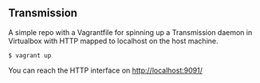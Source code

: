## Transmission

A simple repo with a Vagrantfile for spinning up a Transmission daemon in
Virtualbox with HTTP mapped to localhost on the host machine.

`$ vagrant up`

You can reach the HTTP interface on
[http://localhost:9091/](http://localhost:9091/)

